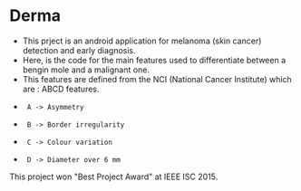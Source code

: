 # Derma
+ This prject is an android application for melanoma (skin cancer) detection and early diagnosis. 
+ Here, is the code for the main features used to differentiate between a bengin mole and a malignant one.
+ This features are defined from the NCI (National Cancer Institute) which are : ABCD features.
+      A -> Asymmetry 
+      B -> Border irregularity 
+      C -> Colour variation 
+      D -> Diameter over 6 mm 

This project won "Best Project Award" at IEEE ISC 2015.
